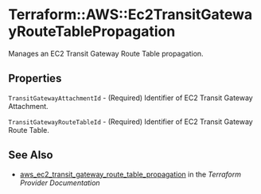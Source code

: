 # Terraform::AWS::Ec2TransitGatewayRouteTablePropagation

Manages an EC2 Transit Gateway Route Table propagation.

## Properties

`TransitGatewayAttachmentId` - (Required) Identifier of EC2 Transit Gateway Attachment.

`TransitGatewayRouteTableId` - (Required) Identifier of EC2 Transit Gateway Route Table.


## See Also

* [aws_ec2_transit_gateway_route_table_propagation](https://www.terraform.io/docs/providers/aws/r/ec2_transit_gateway_route_table_propagation.html) in the _Terraform Provider Documentation_